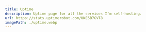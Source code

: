 ```yaml
---
title: Uptime
description: Uptime page for all the services I'm self-hosting.
url: https://stats.uptimerobot.com/UKE6B7GVT8
imagePath: ./uptime.webp
---
```

